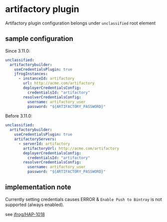 # artifactory plugin

Artifactory plugin configuration belongs under `unclassified` root element

## sample configuration

Since 3.11.0:

```yaml
unclassified:
  artifactorybuilder:
    useCredentialsPlugin: true
    jfrogInstances:
      - instanceId: artifactory
        url: http://acme.com/artifactory
        deployerCredentialsConfig:
          credentialsId: "artifactory"
        resolverCredentialsConfig:
          username: artifactory_user
          password: "${ARTIFACTORY_PASSWORD}"
```

Before 3.11.0:

```yaml
unclassified:
  artifactorybuilder:
    useCredentialsPlugin: true
    artifactoryServers:
      - serverId: artifactory
        artifactoryUrl: http://acme.com/artifactory
        deployerCredentialsConfig:
          credentialsId: "artifactory"
        resolverCredentialsConfig:
          username: artifactory_user
          password: "${ARTIFACTORY_PASSWORD}"
```

## implementation note

Currently setting credentials causes ERROR & `Enable Push to Bintray` is not supported (always enabled).

see [jfrog/HAP-1018](https://www.jfrog.com/jira/browse/HAP-1018)
